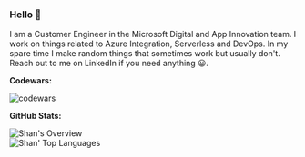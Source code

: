 ### Hello 🎉

I am a Customer Engineer in the Microsoft Digital and App Innovation team. I work on things related to Azure Integration, Serverless and DevOps. In my spare time I make random things that sometimes work but usually don't. Reach out to me on LinkedIn if you need anything 😀.

**Codewars:**  
  
![codewars](https://www.codewars.com/users/ShantnuS/badges/small)  
  
**GitHub Stats:**  
  
![Shan's Overview](https://github-readme-stats.vercel.app/api?username=ShantnuS&count_private=true)  
![Shan' Top Languages](https://github-readme-stats.vercel.app/api/top-langs/?username=ShantnuS&hide=objective-c,c%2B%2B,PHP,HTML,CMake,Visual%20basic,CSS&layout=compact)  

<!--
**ShantnuS/ShantnuS** is a ✨ _special_ ✨ repository because its `README.md` (this file) appears on your GitHub profile.

Here are some ideas to get you started:

- 🔭 I’m currently working on ...
- 🌱 I’m currently learning ...
- 👯 I’m looking to collaborate on ...
- 🤔 I’m looking for help with ...
- 💬 Ask me about ...
- 📫 How to reach me: ...
- 😄 Pronouns: ...
- ⚡ Fun fact: ...
-->
